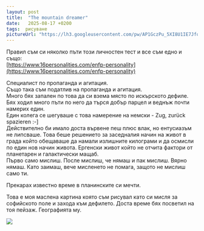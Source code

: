 ```yaml
---
layout: post
title:  "The mountain dreamer"
date:   2025-08-17 +0200
tags:  рисуване
pictureUrl: "https://lh3.googleusercontent.com/pw/AP1GczPu_5XI8U1IE7Jfq8mi7rcsZjPyad_90TpK4_SEqb1N-HiE9n_B-tKy1N-0hvDwlGR4llkYZhupEc2pCbT8s3N1FXU7ZB7e522mw-oUmEyeyetruF1ELFTwMRd9yMDPMzTp1LJeLQRDIZm9r1j0AbyP4djJlRRk9-P54CaiAXl2kwwm3Y7QrPTOoksKM3aToTSDcemc3sOg4pXvxgOczGCbq13sRSlcUmxg4YhwLzIu9490AC0oib16INLPejjP6Q6zN3y_Zxd74ICZYlkLuRmmO5EbafVvSUJhNQk8F2GieCajK6kU6gliHm8y3wL6JbxGH3vvEb1QNAqkB2xZq3L-RX5Yg6Qh-yAKGhcX4YEuxvrT42RbpO1j8JdfYYBv9PfhuneJ73guByGaHp9JhcDpZZzL32uWAorLzjOTzwhe1KwYQvupp9rMK8HtFaYzaJQM-fGXYX0LUSHVwF7piLRd5m8ssALQNzCZFCEp2GNfhjlpfLpYl_GGQt0NAKVDIuU3NLmVeTQnwWrpMDj7vrd_XAF6B6CrxrVsgkxOT8nZtRhiEl6yDuL5d2yirWdkgxEVLrKUOCfm2ysZaTuZWAQZg-ZdLsKF2FhnSyOe0B2ai9nrqSMaI6gO9PqqrcqDZ9aRdlrgQvKZwgYbrnh27GZ8jv2CXRLgjmtVrEpz57uFSPXpv17pCU1nbP1FKPIwNGhbGF3yxexNVIVxh4-acl3_mL0cMSFH21GpKaqrFYJ3QpNUeuEAuwmpglRtbGxqWNV2VGh4Ep1GfJ4cpYG-MH5aNpTD6pI3lSUv0idNXF-2bXVaYA_7qiQ4DOS9No6VD3ByxQz2POGHQer5-ZNLQJFTVAgoeSEPShkTeLI3wjghAhYJVtTsXZn6fcPdK4Dyxk4Go6SaDvnrs1ud6fqZAnD-erzDiAup1H1hm0QTTLSJGSh7dJLfzNAdgCs=w650-h514-no"
---
```

Правил съм си няколко пъти този личностен тест и все съм едно и също:  
[https://www.16personalities.com/enfp-personality](https://www.16personalities.com/enfp-personality)

Специалист по пропаганда и агитация.  
Също така съм податлив на пропаганда и агитация.  
Много бях запален по това да си взема място по искърското дефиле.  
Бях ходил много пъти по него да търся добър парцел и веднъж почти намерих един.  
Един колега се шегуваше с това намерение на немски - Zug, zurück spazieren :-]  
Действително би имало доста вървене пеш плюс влак, но ентусиазъм не липсваше.
Това беше решението за заседналия начин на живот в града който обещаваше
да намали излишните килограми и да осмисли по един нов начин живота.
Ергенски живот който не отчита фактори от планетарен и галактически мащаб.  
Първо само мислиш. После мислиш, че нямаш и пак мислиш. Вярно нямаш.
Като заимаш, вече мисленето не помага, защото не мислиш само ти.

Прекарах известно време в планинските си мечти.

Това е моя маслена картина която съм рисувал като си мисля за софийското поле 
и захода към дефилето. Доста време бях посветил на тоя пейзаж. Географията му.

![]({{page.pictureUrl}})
